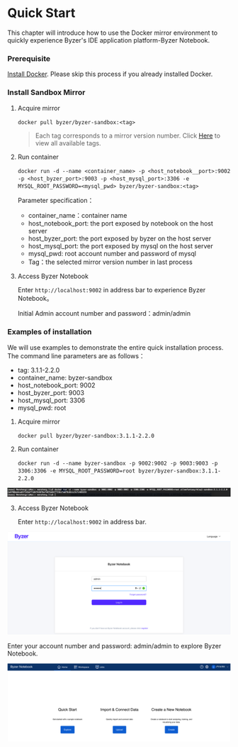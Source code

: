 # Quick Start

This chapter will introduce how to use the Docker mirror environment to quickly experience Byzer's IDE application platform-Byzer Notebook.

### Prerequisite

[Install Docker](https://www.docker.com/products/docker-desktop). Please skip this process if you already installed Docker.

### Install Sandbox Mirror

1. Acquire mirror

   `docker pull byzer/byzer-sandbox:<tag>`

   > Each tag corresponds to a mirror version number. Click [Here](https://hub.docker.com/r/byzer/byzer-sandbox/tags) to view all available tags.

3. Run container

   `docker run -d --name <container_name> -p <host_notebook__port>:9002 -p <host_byzer_port>:9003 -p <host_mysql_port>:3306 -e MYSQL_ROOT_PASSWORD=<mysql_pwd> byzer/byzer-sandbox:<tag>`

   Parameter specification：

   - container_name：container name
   - host_notebook_port: the port exposed by notebook on the host server
   - host_byzer_port: the port exposed by byzer on the host server
   - host_mysql_port: the port exposed by mysql on the host server
   - mysql_pwd: root account number and password of mysql
   - Tag：the selected mirror version number in last process

4. Access Byzer Notebook

   Enter `http://localhost:9002` in address bar to experience Byzer Notebook。

   Initial Admin account number and password：admin/admin

### Examples of installation

We will use examples to demonstrate the entire quick installation process. The command line parameters are as follows：

- tag: 3.1.1-2.2.0
- container_name: byzer-sandbox
- host_notebook_port: 9002
- host_byzer_port: 9003
- host_mysql_port: 3306
- mysql_pwd: root

1. Acquire mirror

   `docker pull byzer/byzer-sandbox:3.1.1-2.2.0`

2. Run container

   `docker run -d --name byzer-sandbox -p 9002:9002 -p 9003:9003 -p 3306:3306 -e MYSQL_ROOT_PASSWORD=root byzer/byzer-sandbox:3.1.1-2.2.0`

<img src="/byzer-lang/zh-cn/introduction/images/run_sandbox_container.png" alt="run_container"/>

3. Access Byzer Notebook

   Enter `http://localhost:9002` in address bar.


![visit_notebook](image/visit_notebook.png)

Enter your account number and password: admin/admin to explore Byzer Notebook.

![explore_notebook](image/explore_notebook_en.png)

